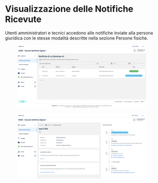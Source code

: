 # Visualizzazione delle Notifiche Ricevute

Utenti amministratori e tecnici accedono alle notifiche inviate alla persona giuridica con le stesse modalità descritte nella sezione Persone fisiche.

<figure><img src="../../../.gitbook/assets/image (83).png" alt=""><figcaption></figcaption></figure>

<figure><img src="../../../.gitbook/assets/image (72).png" alt=""><figcaption></figcaption></figure>
